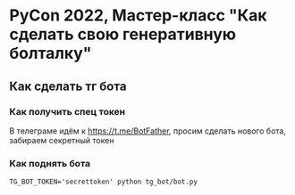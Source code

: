 # PyCon 2022, Мастер-класс "Как сделать свою генеративную болталку"
 
 
 ## Как сделать тг бота

### Как получить спец токен

В телеграме идём к https://t.me/BotFather, просим сделать нового бота, забираем секретный токен

### Как поднять бота

`TG_BOT_TOKEN='secrettoken' python tg_bot/bot.py`
